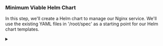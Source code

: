 ### Minimum Viable Helm Chart

In this step, we'll create a Helm chart to manage our Nginx service. We'll use the existing YAML files in '/root/spec' as a starting point for our Helm chart templates.

<details><summary></summary>

### Create Helm Chart from Scratch

First, let's create a new directory for our Helm chart and navigate into it.

```bash
mkdir demo-chart
```{{exec}}

<details><summary></summary>

### Create Chart Structure

Inside your Helm chart folder, create the following directories and files:

```bash
mkdir demo-chart/templates
```{{exec}}

<details><summary></summary>

### Copy YAML files

Copy the existing 'deployment.yaml', 'service.yaml', and 'pvc.yaml' files from '/root/spec' into the 'templates' directory.

```bash
cp /root/spec/deployment.yaml demo-chart/templates/deployment.yaml
cp /root/spec/service.yaml demo-chart/templates/service.yaml
cp /root/spec/configmap.yaml demo-chart/templates/configmap.yaml

```{{exec}}

<details><summary></summary>

### Create Chart Metadata

Create a 'Chart.yaml' file for the Helm chart's metadata.

<!-- speaker script:
The Chart.yaml file contains metadata about the chart, including the name, version, and description. This is the minimum required metadata for a Helm chart.
-->

```bash
cat << EOF > demo-chart/Chart.yaml
apiVersion: v2
name: demo-chart
version: 0.1.0
EOF
```{{exec}}


## Customize the Chart

Update 'deployment.yaml' file to use the values from 'values.yaml'.

### deployment.yaml

Update 'deployment.yaml' file to use 'replicas' from 'values.yaml'.

```bash
vi demo-chart/templates/deployment.yaml
```{{exec}}

```yaml
{{ .Values.replicas }}
```{{copy}}


<details><summary></summary>

### configmap.yaml

Update 'configmap.yaml' file to use 'color' from 'values.yaml'.

```bash
vi demo-chart/templates/configmap.yaml
```{{exec}}

```yaml
{{ .Values.color }}
```{{copy}}

<details><summary></summary>

### service.yaml

Update 'service.yaml' file to use 'port' from 'values.yaml'.

```bash
vi demo-chart/templates/service.yaml
```{{exec}}

```yaml
{{ .Values.port }}
```{{copy}}

<details><summary></summary>

Put defaults for those values into values.yaml


```bash
cat << EOF > demo-chart/values.yaml
replicas: 1
color: teal
port: 81
EOF
```{{exec}}

<details><summary></summary>


That's it.

<!-- speaker script:
We've created a minimum viable Helm chart.
-->

<details><summary></summary>

### Deploy Helm Chart

Now that our Helm chart is ready, let's deploy it.

create a namespace for the service.

```bash
kubectl create namespace demo
```{{exec}}


```bash
helm install my-release demo-chart -n demo
```{{exec}}

<details><summary></summary>

### Verify Deployment

Check that the Helm release is deployed and the service is running.

```bash
helm list -n demo
```{{exec}}



```bash
kubectl get services -n demo
```{{exec}}


<details><summary></summary>

Forward the port to access the service.

```bash
kubectl port-forward -n demo --address 0.0.0.0 service/demo-service 81:81
```{{exec}}

Link to the service in the browser:

{{TRAFFIC_HOST1_81}}
